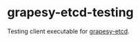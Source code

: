 # grapesy-etcd-testing

Testing client executable for [grapesy-etcd](https://hackage.haskell.org/package/grapesy-etcd).
